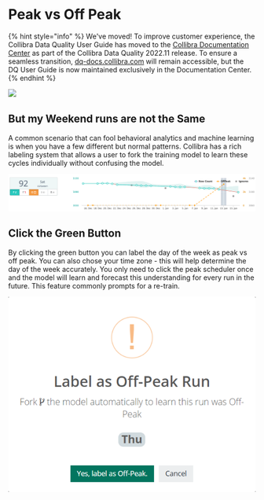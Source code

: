 # Peak vs Off Peak

{% hint style="info" %}
We've moved! To improve customer experience, the Collibra Data Quality User Guide has moved to the [Collibra Documentation Center](https://productresources.collibra.com/docs/collibra/latest/Content/DataQuality/LabelingTraining/Peak%20vs%20Off%20Peak.htm) as part of the Collibra Data Quality 2022.11 release. To ensure a seamless transition, [dq-docs.collibra.com](http://dq-docs.collibra.com/) will remain accessible, but the DQ User Guide is now maintained exclusively in the Documentation Center.
{% endhint %}

![](../../.gitbook/assets/off\_peak.gif)

## But my Weekend runs are not the Same

A common scenario that can fool behavioral analytics and machine learning is when you have a few different but normal patterns. Collibra has a rich labeling system that allows a user to fork the training model to learn these cycles individually without confusing the model.

![](../../.gitbook/assets/owl-rich-labeling.png)

## Click the Green Button

By clicking the green button you can label the day of the week as peak vs off peak. You can also chose your time zone - this will help determine the day of the week accurately. You only need to click the peak scheduler once and the model will learn and forecast this understanding for every run in the future. This feature commonly prompts for a re-train.

![](../../.gitbook/assets/dq-item-labeling-off-peak-confirmation.png)
